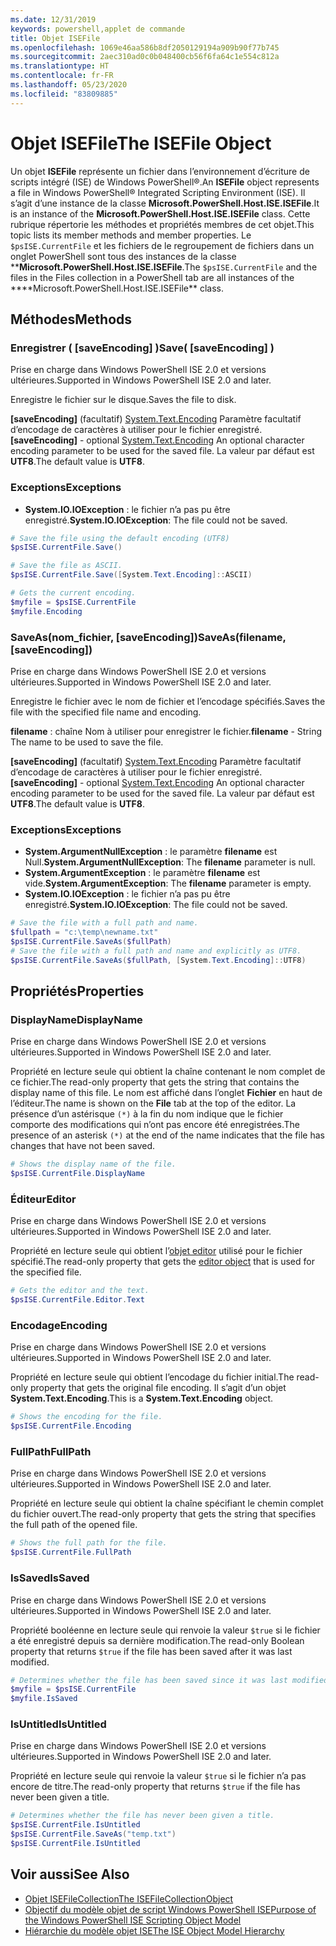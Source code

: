 ```yaml
---
ms.date: 12/31/2019
keywords: powershell,applet de commande
title: Objet ISEFile
ms.openlocfilehash: 1069e46aa586b8df2050129194a909b90f77b745
ms.sourcegitcommit: 2aec310ad0c0b048400cb56f6fa64c1e554c812a
ms.translationtype: HT
ms.contentlocale: fr-FR
ms.lasthandoff: 05/23/2020
ms.locfileid: "83809885"
---
```

# <a name="the-isefile-object"></a><span data-ttu-id="5f0e0-103">Objet ISEFile</span><span class="sxs-lookup"><span data-stu-id="5f0e0-103">The ISEFile Object</span></span>

<span data-ttu-id="5f0e0-104">Un objet **ISEFile** représente un fichier dans l’environnement d’écriture de scripts intégré (ISE) de Windows PowerShell®.</span><span class="sxs-lookup"><span data-stu-id="5f0e0-104">An **ISEFile** object represents a file in Windows PowerShell® Integrated Scripting Environment (ISE).</span></span> <span data-ttu-id="5f0e0-105">Il s’agit d’une instance de la classe **Microsoft.PowerShell.Host.ISE.ISEFile**.</span><span class="sxs-lookup"><span data-stu-id="5f0e0-105">It is an instance of the **Microsoft.PowerShell.Host.ISE.ISEFile** class.</span></span> <span data-ttu-id="5f0e0-106">Cette rubrique répertorie les méthodes et propriétés membres de cet objet.</span><span class="sxs-lookup"><span data-stu-id="5f0e0-106">This topic lists its member methods and member properties.</span></span> <span data-ttu-id="5f0e0-107">Le `$psISE.CurrentFile` et les fichiers de le regroupement de fichiers dans un onglet PowerShell sont tous des instances de la classe \*\***Microsoft.PowerShell.Host.ISE.ISEFile**.</span><span class="sxs-lookup"><span data-stu-id="5f0e0-107">The `$psISE.CurrentFile` and the files in the Files collection in a PowerShell tab are all instances of the \*\*\*\*Microsoft.PowerShell.Host.ISE.ISEFile\*\* class.</span></span>

## <a name="methods"></a><span data-ttu-id="5f0e0-108">Méthodes</span><span class="sxs-lookup"><span data-stu-id="5f0e0-108">Methods</span></span>

### <a name="save-saveencoding-"></a><span data-ttu-id="5f0e0-109">Enregistrer \( \[saveEncoding\] \)</span><span class="sxs-lookup"><span data-stu-id="5f0e0-109">Save\( \[saveEncoding\] \)</span></span>

<span data-ttu-id="5f0e0-110">Prise en charge dans Windows PowerShell ISE 2.0 et versions ultérieures.</span><span class="sxs-lookup"><span data-stu-id="5f0e0-110">Supported in Windows PowerShell ISE 2.0 and later.</span></span>

<span data-ttu-id="5f0e0-111">Enregistre le fichier sur le disque.</span><span class="sxs-lookup"><span data-stu-id="5f0e0-111">Saves the file to disk.</span></span>

<span data-ttu-id="5f0e0-112">**\[saveEncoding\]** (facultatif) [System.Text.Encoding](https://msdn.microsoft.com/library/system.text.encoding.aspx) Paramètre facultatif d’encodage de caractères à utiliser pour le fichier enregistré.</span><span class="sxs-lookup"><span data-stu-id="5f0e0-112">**\[saveEncoding\]** - optional [System.Text.Encoding](https://msdn.microsoft.com/library/system.text.encoding.aspx) An optional character encoding parameter to be used for the saved file.</span></span> <span data-ttu-id="5f0e0-113">La valeur par défaut est **UTF8**.</span><span class="sxs-lookup"><span data-stu-id="5f0e0-113">The default value is **UTF8**.</span></span>

### <a name="exceptions"></a><span data-ttu-id="5f0e0-114">Exceptions</span><span class="sxs-lookup"><span data-stu-id="5f0e0-114">Exceptions</span></span>

- <span data-ttu-id="5f0e0-115">**System.IO.IOException** : le fichier n’a pas pu être enregistré.</span><span class="sxs-lookup"><span data-stu-id="5f0e0-115">**System.IO.IOException**: The file could not be saved.</span></span>

```powershell
# Save the file using the default encoding (UTF8)
$psISE.CurrentFile.Save()

# Save the file as ASCII.
$psISE.CurrentFile.Save([System.Text.Encoding]::ASCII)

# Gets the current encoding.
$myfile = $psISE.CurrentFile
$myfile.Encoding
```

### <a name="saveasfilename-saveencoding"></a><span data-ttu-id="5f0e0-116">SaveAs\(nom_fichier, \[saveEncoding\]\)</span><span class="sxs-lookup"><span data-stu-id="5f0e0-116">SaveAs\(filename, \[saveEncoding\]\)</span></span>

<span data-ttu-id="5f0e0-117">Prise en charge dans Windows PowerShell ISE 2.0 et versions ultérieures.</span><span class="sxs-lookup"><span data-stu-id="5f0e0-117">Supported in Windows PowerShell ISE 2.0 and later.</span></span>

<span data-ttu-id="5f0e0-118">Enregistre le fichier avec le nom de fichier et l’encodage spécifiés.</span><span class="sxs-lookup"><span data-stu-id="5f0e0-118">Saves the file with the specified file name and encoding.</span></span>

<span data-ttu-id="5f0e0-119">**filename** : chaîne Nom à utiliser pour enregistrer le fichier.</span><span class="sxs-lookup"><span data-stu-id="5f0e0-119">**filename** - String The name to be used to save the file.</span></span>

<span data-ttu-id="5f0e0-120">**\[saveEncoding\]** (facultatif) [System.Text.Encoding](https://msdn.microsoft.com/library/system.text.encoding.aspx) Paramètre facultatif d’encodage de caractères à utiliser pour le fichier enregistré.</span><span class="sxs-lookup"><span data-stu-id="5f0e0-120">**\[saveEncoding\]** - optional [System.Text.Encoding](https://msdn.microsoft.com/library/system.text.encoding.aspx) An optional character encoding parameter to be used for the saved file.</span></span> <span data-ttu-id="5f0e0-121">La valeur par défaut est **UTF8**.</span><span class="sxs-lookup"><span data-stu-id="5f0e0-121">The default value is **UTF8**.</span></span>

### <a name="exceptions"></a><span data-ttu-id="5f0e0-122">Exceptions</span><span class="sxs-lookup"><span data-stu-id="5f0e0-122">Exceptions</span></span>

- <span data-ttu-id="5f0e0-123">**System.ArgumentNullException** : le paramètre **filename** est Null.</span><span class="sxs-lookup"><span data-stu-id="5f0e0-123">**System.ArgumentNullException**: The **filename** parameter is null.</span></span>
- <span data-ttu-id="5f0e0-124">**System.ArgumentException** : le paramètre **filename** est vide.</span><span class="sxs-lookup"><span data-stu-id="5f0e0-124">**System.ArgumentException**: The **filename** parameter is empty.</span></span>
- <span data-ttu-id="5f0e0-125">**System.IO.IOException** : le fichier n’a pas pu être enregistré.</span><span class="sxs-lookup"><span data-stu-id="5f0e0-125">**System.IO.IOException**: The file could not be saved.</span></span>

```powershell
# Save the file with a full path and name.
$fullpath = "c:\temp\newname.txt"
$psISE.CurrentFile.SaveAs($fullPath)
# Save the file with a full path and name and explicitly as UTF8.
$psISE.CurrentFile.SaveAs($fullPath, [System.Text.Encoding]::UTF8)
```

## <a name="properties"></a><span data-ttu-id="5f0e0-126">Propriétés</span><span class="sxs-lookup"><span data-stu-id="5f0e0-126">Properties</span></span>

### <a name="displayname"></a><span data-ttu-id="5f0e0-127">DisplayName</span><span class="sxs-lookup"><span data-stu-id="5f0e0-127">DisplayName</span></span>

<span data-ttu-id="5f0e0-128">Prise en charge dans Windows PowerShell ISE 2.0 et versions ultérieures.</span><span class="sxs-lookup"><span data-stu-id="5f0e0-128">Supported in Windows PowerShell ISE 2.0 and later.</span></span>

<span data-ttu-id="5f0e0-129">Propriété en lecture seule qui obtient la chaîne contenant le nom complet de ce fichier.</span><span class="sxs-lookup"><span data-stu-id="5f0e0-129">The read-only property that gets the string that contains the display name of this file.</span></span> <span data-ttu-id="5f0e0-130">Le nom est affiché dans l’onglet **Fichier** en haut de l’éditeur.</span><span class="sxs-lookup"><span data-stu-id="5f0e0-130">The name is shown on the **File** tab at the top of the editor.</span></span> <span data-ttu-id="5f0e0-131">La présence d’un astérisque `(*)` à la fin du nom indique que le fichier comporte des modifications qui n’ont pas encore été enregistrées.</span><span class="sxs-lookup"><span data-stu-id="5f0e0-131">The presence of an asterisk `(*)` at the end of the name indicates that the file has changes that have not been saved.</span></span>

```powershell
# Shows the display name of the file.
$psISE.CurrentFile.DisplayName
```

### <a name="editor"></a><span data-ttu-id="5f0e0-132">Éditeur</span><span class="sxs-lookup"><span data-stu-id="5f0e0-132">Editor</span></span>

<span data-ttu-id="5f0e0-133">Prise en charge dans Windows PowerShell ISE 2.0 et versions ultérieures.</span><span class="sxs-lookup"><span data-stu-id="5f0e0-133">Supported in Windows PowerShell ISE 2.0 and later.</span></span>

<span data-ttu-id="5f0e0-134">Propriété en lecture seule qui obtient l’[objet editor](The-ISEEditor-Object.md) utilisé pour le fichier spécifié.</span><span class="sxs-lookup"><span data-stu-id="5f0e0-134">The read-only property that gets the [editor object](The-ISEEditor-Object.md) that is used for the specified file.</span></span>

```powershell
# Gets the editor and the text.
$psISE.CurrentFile.Editor.Text
```

### <a name="encoding"></a><span data-ttu-id="5f0e0-135">Encodage</span><span class="sxs-lookup"><span data-stu-id="5f0e0-135">Encoding</span></span>

<span data-ttu-id="5f0e0-136">Prise en charge dans Windows PowerShell ISE 2.0 et versions ultérieures.</span><span class="sxs-lookup"><span data-stu-id="5f0e0-136">Supported in Windows PowerShell ISE 2.0 and later.</span></span>

<span data-ttu-id="5f0e0-137">Propriété en lecture seule qui obtient l’encodage du fichier initial.</span><span class="sxs-lookup"><span data-stu-id="5f0e0-137">The read-only property that gets the original file encoding.</span></span> <span data-ttu-id="5f0e0-138">Il s’agit d’un objet **System.Text.Encoding**.</span><span class="sxs-lookup"><span data-stu-id="5f0e0-138">This is a **System.Text.Encoding** object.</span></span>

```powershell
# Shows the encoding for the file.
$psISE.CurrentFile.Encoding
```

### <a name="fullpath"></a><span data-ttu-id="5f0e0-139">FullPath</span><span class="sxs-lookup"><span data-stu-id="5f0e0-139">FullPath</span></span>

<span data-ttu-id="5f0e0-140">Prise en charge dans Windows PowerShell ISE 2.0 et versions ultérieures.</span><span class="sxs-lookup"><span data-stu-id="5f0e0-140">Supported in Windows PowerShell ISE 2.0 and later.</span></span>

<span data-ttu-id="5f0e0-141">Propriété en lecture seule qui obtient la chaîne spécifiant le chemin complet du fichier ouvert.</span><span class="sxs-lookup"><span data-stu-id="5f0e0-141">The read-only property that gets the string that specifies the full path of the opened file.</span></span>

```powershell
# Shows the full path for the file.
$psISE.CurrentFile.FullPath
```

### <a name="issaved"></a><span data-ttu-id="5f0e0-142">IsSaved</span><span class="sxs-lookup"><span data-stu-id="5f0e0-142">IsSaved</span></span>

<span data-ttu-id="5f0e0-143">Prise en charge dans Windows PowerShell ISE 2.0 et versions ultérieures.</span><span class="sxs-lookup"><span data-stu-id="5f0e0-143">Supported in Windows PowerShell ISE 2.0 and later.</span></span>

<span data-ttu-id="5f0e0-144">Propriété booléenne en lecture seule qui renvoie la valeur `$true` si le fichier a été enregistré depuis sa dernière modification.</span><span class="sxs-lookup"><span data-stu-id="5f0e0-144">The read-only Boolean property that returns `$true` if the file has been saved after it was last modified.</span></span>

```powershell
# Determines whether the file has been saved since it was last modified.
$myfile = $psISE.CurrentFile
$myfile.IsSaved
```

### <a name="isuntitled"></a><span data-ttu-id="5f0e0-145">IsUntitled</span><span class="sxs-lookup"><span data-stu-id="5f0e0-145">IsUntitled</span></span>

<span data-ttu-id="5f0e0-146">Prise en charge dans Windows PowerShell ISE 2.0 et versions ultérieures.</span><span class="sxs-lookup"><span data-stu-id="5f0e0-146">Supported in Windows PowerShell ISE 2.0 and later.</span></span>

<span data-ttu-id="5f0e0-147">Propriété en lecture seule qui renvoie la valeur `$true` si le fichier n’a pas encore de titre.</span><span class="sxs-lookup"><span data-stu-id="5f0e0-147">The read-only property that returns `$true` if the file has never been given a title.</span></span>

```powershell
# Determines whether the file has never been given a title.
$psISE.CurrentFile.IsUntitled
$psISE.CurrentFile.SaveAs("temp.txt")
$psISE.CurrentFile.IsUntitled
```

## <a name="see-also"></a><span data-ttu-id="5f0e0-148">Voir aussi</span><span class="sxs-lookup"><span data-stu-id="5f0e0-148">See Also</span></span>

- [<span data-ttu-id="5f0e0-149">Objet ISEFileCollection</span><span class="sxs-lookup"><span data-stu-id="5f0e0-149">The ISEFileCollectionObject</span></span>](The-ISEFileCollection-Object.md)
- [<span data-ttu-id="5f0e0-150">Objectif du modèle objet de script Windows PowerShell ISE</span><span class="sxs-lookup"><span data-stu-id="5f0e0-150">Purpose of the Windows PowerShell ISE Scripting Object Model</span></span>](Purpose-of-the-Windows-PowerShell-ISE-Scripting-Object-Model.md)
- [<span data-ttu-id="5f0e0-151">Hiérarchie du modèle objet ISE</span><span class="sxs-lookup"><span data-stu-id="5f0e0-151">The ISE Object Model Hierarchy</span></span>](The-ISE-Object-Model-Hierarchy.md)
